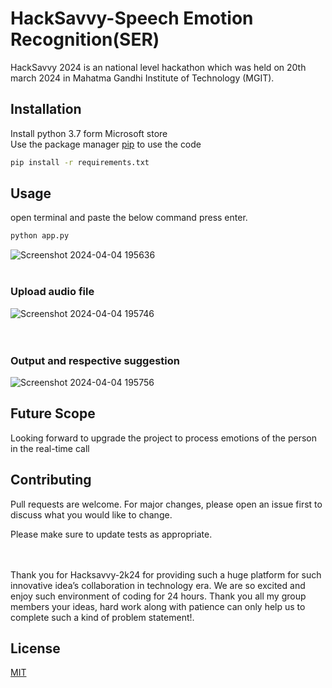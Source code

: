 # HackSavvy-Speech Emotion Recognition(SER)

HackSavvy 2024 is an national level hackathon which was held on 20th march 2024 in Mahatma Gandhi Institute of Technology (MGIT).

## Installation

Install python 3.7 form Microsoft store<br/>
Use the package manager [pip](https://pip.pypa.io/en/stable/) to use the code

```bash
pip install -r requirements.txt
```

## Usage
open terminal and paste the below command press enter.

```bash
python app.py
```
![Screenshot 2024-04-04 195636](https://github.com/prasad924/HackSavvy-WeLocalize/assets/135614599/c377d360-3a2d-45ad-8a96-fe6f20d9301e)
<br/><br/>
### Upload audio file
![Screenshot 2024-04-04 195746](https://github.com/prasad924/HackSavvy-WeLocalize/assets/135614599/e8e947c3-58eb-4ade-bba2-c118566c3ac3)<br/>
<br/><br/>
### Output and respective suggestion
![Screenshot 2024-04-04 195756](https://github.com/prasad924/HackSavvy-WeLocalize/assets/135614599/1f5ec919-b82f-49e4-a5da-30c4dd43ceda)<br/>


## Future Scope
Looking forward to upgrade the project to process emotions of the person in the real-time call

## Contributing

Pull requests are welcome. For major changes, please open an issue first
to discuss what you would like to change.

Please make sure to update tests as appropriate.

<br/><br/>
Thank you for Hacksavvy-2k24 for providing such a huge platform for such innovative idea’s collaboration in technology era. We are so excited and enjoy such environment of coding for 24 hours. Thank you all my group members your ideas, hard work along with patience  can only  help us  to complete such a kind of problem statement!.



## License

[MIT](https://choosealicense.com/licenses/mit/)
